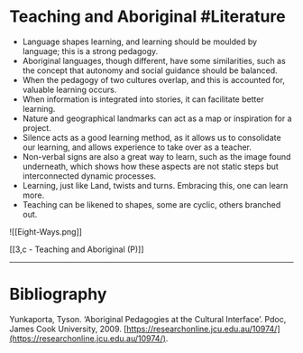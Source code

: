 # Teaching and Aboriginal #Literature 
- Language shapes learning, and learning should be moulded by language; this is a strong pedagogy.
- Aboriginal languages, though different, have some similarities, such as the concept that autonomy and social guidance should be balanced.
- When the pedagogy of two cultures overlap, and this is accounted for, valuable learning occurs.
- When information is integrated into stories, it can facilitate better learning.
- Nature and geographical landmarks can act as a map or inspiration for a project.
- Silence acts as a good learning method, as it allows us to consolidate our learning, and allows experience to take over as a teacher.
- Non-verbal signs are also a great way to learn, such as the image found underneath, which shows how these aspects are not static steps but interconnected dynamic processes.
- Learning, just like Land, twists and turns. Embracing this, one can learn more.
- Teaching can be likened to shapes, some are cyclic, others branched out.

![[Eight-Ways.png]]

[[3,c - Teaching and Aboriginal (P)]]

---
# Bibliography
Yunkaporta, Tyson. ‘Aboriginal Pedagogies at the Cultural Interface’. Pdoc, James Cook University, 2009. [https://researchonline.jcu.edu.au/10974/](https://researchonline.jcu.edu.au/10974/).